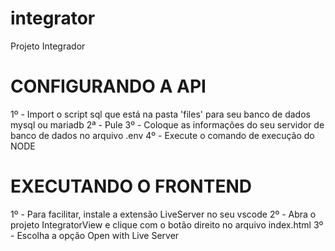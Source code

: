# integrator
Projeto Integrador

# CONFIGURANDO A API
1º - Import o script sql que está na pasta 'files' para seu banco de dados mysql ou mariadb
2ª - Pule
3º - Coloque as informações do seu servidor de banco de dados no arquivo .env
4º - Execute o comando de execução do NODE

# EXECUTANDO O FRONTEND
1º - Para facilitar, instale a extensão LiveServer no seu vscode
2º - Abra o projeto IntegratorView e clique com o botão direito no arquivo index.html
3º - Escolha a opção Open with Live Server